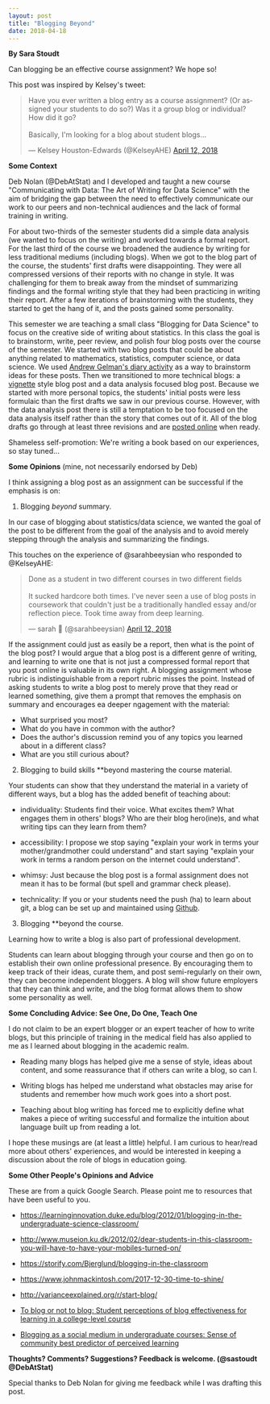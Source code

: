 ```yaml
---
layout: post
title: "Blogging Beyond"
date: 2018-04-18
---
```


**By Sara Stoudt**

Can blogging be an effective course assignment? We hope so!

This post was inspired by Kelsey's tweet:

<blockquote class="twitter-tweet" data-lang="en"><p lang="en" dir="ltr">Have you ever written a blog entry as a course assignment? (Or assigned your students to do so?) Was it a group blog or individual? How did it go?<br><br>Basically, I&#39;m looking for a blog about student blogs...</p>&mdash; Kelsey Houston-Edwards (@KelseyAHE) <a href="https://twitter.com/KelseyAHE/status/984435956634849280?ref_src=twsrc%5Etfw">April 12, 2018</a></blockquote>
<script async src="https://platform.twitter.com/widgets.js" charset="utf-8"></script>

**Some Context**

Deb Nolan (@DebAtStat) and I developed and taught a new course "Communicating with Data: The Art of Writing for Data Science" with the aim of bridging the gap between the need to effectively communicate our work to our peers and non-technical audiences and the lack of formal training in writing. 

For about two-thirds of the semester students did a simple data analysis (we wanted to focus on the writing) and worked towards a formal report. For the last third of the course we broadened the audience by writing for less traditional mediums (including blogs). When we got to the blog part of the course, the students' first drafts were disappointing. They were all compressed versions of their reports with no change in style. It was challenging for them to break away from the mindset of summarizing findings and the formal writing style that they had been practicing in writing their report. After a few iterations of brainstorming with the students, they started to get the hang of it, and the posts gained some personality.  


This semester we are teaching a small class "Blogging for Data Science" to focus on the creative side of writing about statistics. In this class the goal is to brainstorm, write, peer review, and polish four blog posts over the course of the semester. We started with two blog posts that could be about anything related to mathematics, statistics, computer science, or data science. We used [Andrew Gelman's diary activity](http://andrewgelman.com/2015/01/07/2015-statistics-diary/) as a way to brainstorm ideas for these posts. Then we transitioned to more technical blogs: a [vignette](http://r-pkgs.had.co.nz/vignettes.html) style blog post and a data analysis focused blog post. Because we started with more personal topics, the students' initial posts were less formulaic than the first drafts we saw in our previous course. However, with the data analysis post there is still a temptation to be too focused on the data analysis itself rather than the story that comes out of it. All of the blog drafts go through at least three revisions and are [posted online](https://stat198-spring18.github.io/blog/) when ready.


Shameless self-promotion: We're writing a book based on our experiences, so stay tuned...

**Some Opinions** (mine, not necessarily endorsed by Deb)

I think assigning a blog post as an assignment can be successful if the emphasis is on:

1. Blogging *beyond* summary.

In our case of blogging about statistics/data science, we wanted the goal of the post to be different from the goal of the analysis and to avoid merely stepping through the analysis and summarizing the findings.

This touches on the experience of @sarahbeeysian who responded to @KelseyAHE:

<blockquote class="twitter-tweet" data-lang="en"><p lang="en" dir="ltr">Done as a student in two different courses in two different fields<br><br>It sucked hardcore both times. I&#39;ve never seen a use of blog posts in coursework that couldn&#39;t just be a traditionally handled essay and/or reflection piece. Took time away from deep learning.</p>&mdash; sarah 🐝 (@sarahbeeysian) <a href="https://twitter.com/sarahbeeysian/status/984441660498038784?ref_src=twsrc%5Etfw">April 12, 2018</a></blockquote>
<script async src="https://platform.twitter.com/widgets.js" charset="utf-8"></script>

If the assignment could just as easily be a report, then what is the point of the blog post? I would argue that a blog post is a different genre of writing, and learning to write one that is not just a compressed formal report that you post online is valuable in its own right. A blogging assignment whose rubric is indistinguishable from a report rubric misses the point. Instead of asking students to write a blog post to merely prove that they read or learned something, give them a prompt that removes the emphasis on summary and encourages ea deeper ngagement with the material: 

- What surprised you most?
- What do you have in common with the author?
- Does the author's discussion remind you of any topics you learned about in a different class?
- What are you still curious about?

2. Blogging to build skills **beyond mastering the course material.

Your students can show that they understand the material in a variety of different ways, but a blog has the added benefit of teaching about:

- individuality: Students find their voice. What excites them? What engages them in others' blogs? Who are their blog hero(ine)s, and what writing tips can they learn from them?

 - accessibility: I propose we stop saying "explain your work in terms your mother/grandmother could understand" and start saying "explain your work in terms a random person on the internet could understand". 

- whimsy: Just because the blog post is a formal assignment does not mean it has to be formal (but spell and grammar check please). 

- technicality: If you or your students need the push (ha) to learn about git, a blog can be set up and maintained using [Github](https://pages.github.com/). 

3. Blogging **beyond the course.

Learning how to write a blog is also part of professional development.

Students can learn about blogging through your course and then go on to establish their own online professional presence. By encouraging them to keep track of their ideas, curate them, and post semi-regularly on their own, they can become independent bloggers. A blog will show future employers that they can think and write, and the blog format allows them to show some personality as well.


**Some Concluding Advice: See One, Do One, Teach One**

I do not claim to be an expert blogger or an expert teacher of how to write blogs, but this principle of training in the medical field has also applied to me as I learned about blogging in the academic realm. 

- Reading many blogs has helped give me a sense of style, ideas about content, and some reassurance that if others can write a blog, so can I. 

- Writing blogs has helped me understand what obstacles may arise for students and remember how much work goes into a short post. 

- Teaching about blog writing has forced me to explicitly define what makes a piece of writing successful and formalize the intuition about language built up from reading a lot. 

I hope these musings are (at least a little) helpful. I am curious to hear/read more about others' experiences, and would be interested in keeping a discussion about the role of blogs in education going.

**Some Other People's Opinions and Advice**

These are from a quick Google Search. Please point me to resources that have been useful to you.

- https://learninginnovation.duke.edu/blog/2012/01/blogging-in-the-undergraduate-science-classroom/

- http://www.museion.ku.dk/2012/02/dear-students-in-this-classroom-you-will-have-to-have-your-mobiles-turned-on/

- https://storify.com/Bjerglund/blogging-in-the-classroom

- https://www.johnmackintosh.com/2017-12-30-time-to-shine/

- http://varianceexplained.org/r/start-blog/

- [To blog or not to blog: Student perceptions of blog effectiveness for learning in a college-level course](https://www.sciencedirect.com/science/article/pii/S1096751610000321)

- [Blogging as a social medium in undergraduate courses: Sense of community best predictor of perceived learning](https://www.sciencedirect.com/science/article/pii/S109675161100008X)


**Thoughts? Comments? Suggestions? Feedback is welcome. (@sastoudt @DebAtStat)**

Special thanks to Deb Nolan for giving me feedback while I was drafting this post.